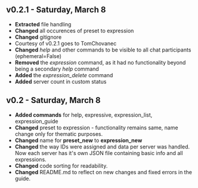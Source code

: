 ## v0.2.1 - Saturday, March 8
- **Extracted** file handling
- **Changed** all occurences of preset to expression
- **Changed** gitignore
- Courtesy of v0.2.1 goes to TomChovanec
- **Changed** *help* and other commands to be visible to all chat participants (ephemeral=False)
- **Removed** the *expression* command, as it had no functionality beyond being a secondary *help* command
- **Added** the *expression_delete* command
- **Added** server count in custom status


## v0.2 - Saturday, March 8
- **Added commands** for help, expressive, expression_list, expression_guide
- **Changed** preset to expression - functionality remains same, name change only for thematic purposes.
- **Changed** name for **preset_new** to **expression_new**
- **Changed** the way IDs were assigned and data per server was handled. Now each server has it's own JSON file containing basic info and all expressions.
- **Changed** code sorting for readability.
- **Changed** README.md to reflect on new changes and fixed errors in the guide.